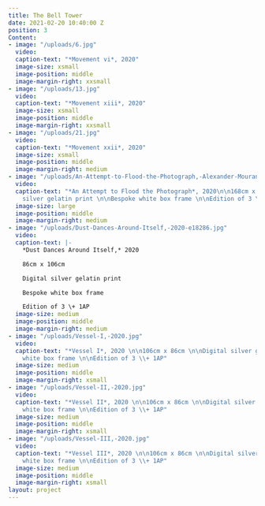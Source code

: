 ```yaml
---
title: The Bell Tower
date: 2021-02-20 10:40:00 Z
position: 3
Content:
- image: "/uploads/6.jpg"
  video: 
  caption-text: "*Movement vi*, 2020"
  image-size: xsmall
  image-position: middle
  image-margin-right: xxsmall
- image: "/uploads/13.jpg"
  video: 
  caption-text: "*Movement xiii*, 2020"
  image-size: xsmall
  image-position: middle
  image-margin-right: xxsmall
- image: "/uploads/21.jpg"
  video: 
  caption-text: "*Movement xxii*, 2020"
  image-size: xsmall
  image-position: middle
  image-margin-right: medium
- image: "/uploads/An-Attempt-to-Flood-the-Photograph,-Alexander-Mourant,-2020.jpg"
  video: 
  caption-text: "*An Attempt to Flood the Photograph*, 2020\n\n168cm x 116cm \n\nDigital
    silver gelatin print \n\nBespoke white box frame \n\nEdition of 3 \\+ 1AP"
  image-size: large
  image-position: middle
  image-margin-right: medium
- image: "/uploads/Dust-Dances-Around-Itself,-2020-e18286.jpg"
  video: 
  caption-text: |-
    *Dust Dances Around Itself,* 2020

    86cm x 106cm

    Digital silver gelatin print

    Bespoke white box frame

    Edition of 3 \+ 1AP
  image-size: medium
  image-position: middle
  image-margin-right: medium
- image: "/uploads/Vessel-I,-2020.jpg"
  video: 
  caption-text: "*Vessel I*, 2020 \n\n106cm x 86cm \n\nDigital silver gelatin print\n\nBespoke
    white box frame \n\nEdition of 3 \\+ 1AP"
  image-size: medium
  image-position: middle
  image-margin-right: xsmall
- image: "/uploads/Vessel-II,-2020.jpg"
  video: 
  caption-text: "*Vessel II*, 2020 \n\n106cm x 86cm \n\nDigital silver gelatin print\n\nBespoke
    white box frame \n\nEdition of 3 \\+ 1AP"
  image-size: medium
  image-position: middle
  image-margin-right: xsmall
- image: "/uploads/Vessel-III,-2020.jpg"
  video: 
  caption-text: "*Vessel III*, 2020 \n\n106cm x 86cm \n\nDigital silver gelatin print\n\nBespoke
    white box frame \n\nEdition of 3 \\+ 1AP"
  image-size: medium
  image-position: middle
  image-margin-right: xsmall
layout: project
---
```


